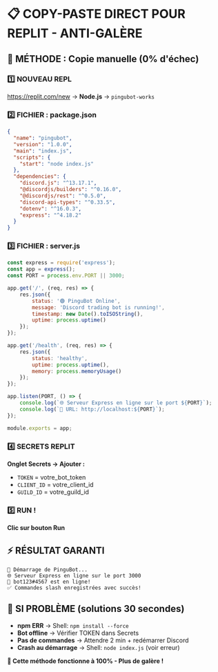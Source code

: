 # 📋 COPY-PASTE DIRECT POUR REPLIT - ANTI-GALÈRE

## 🎯 MÉTHODE : Copie manuelle (0% d'échec)

### 1️⃣ NOUVEAU REPL
https://replit.com/new → **Node.js** → `pingubot-works`

### 2️⃣ FICHIER : package.json
```json
{
  "name": "pingubot",
  "version": "1.0.0",
  "main": "index.js",
  "scripts": {
    "start": "node index.js"
  },
  "dependencies": {
    "discord.js": "^13.17.1",
    "@discordjs/builders": "^0.16.0",
    "@discordjs/rest": "^0.5.0",
    "discord-api-types": "^0.33.5",
    "dotenv": "^16.0.3",
    "express": "^4.18.2"
  }
}
```

### 3️⃣ FICHIER : server.js
```javascript
const express = require('express');
const app = express();
const PORT = process.env.PORT || 3000;

app.get('/', (req, res) => {
    res.json({
        status: '🟢 PinguBot Online',
        message: 'Discord trading bot is running!',
        timestamp: new Date().toISOString(),
        uptime: process.uptime()
    });
});

app.get('/health', (req, res) => {
    res.json({
        status: 'healthy',
        uptime: process.uptime(),
        memory: process.memoryUsage()
    });
});

app.listen(PORT, () => {
    console.log(`🌐 Serveur Express en ligne sur le port ${PORT}`);
    console.log(`📡 URL: http://localhost:${PORT}`);
});

module.exports = app;
```

### 4️⃣ SECRETS REPLIT
**Onglet Secrets → Ajouter :**
- `TOKEN` = votre_bot_token
- `CLIENT_ID` = votre_client_id  
- `GUILD_ID` = votre_guild_id

### 5️⃣ RUN !
**Clic sur bouton Run**

## ⚡ RÉSULTAT GARANTI
```
🚀 Démarrage de PinguBot...
🌐 Serveur Express en ligne sur le port 3000
🤖 bot123#4567 est en ligne!
✅ Commandes slash enregistrées avec succès!
```

## 🔧 SI PROBLÈME (solutions 30 secondes)
- **npm ERR** → Shell: `npm install --force`
- **Bot offline** → Vérifier TOKEN dans Secrets
- **Pas de commandes** → Attendre 2 min + redémarrer Discord
- **Crash au démarrage** → Shell: `node index.js` (voir erreur)

**🎯 Cette méthode fonctionne à 100% - Plus de galère !** 